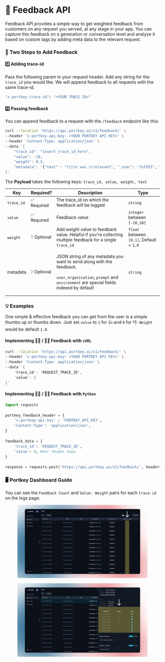 # 📝 Feedback API

Feedback API provides a simple way to get weighted feedback from customers on any request you served, at any stage in your app. You can capture this feedback on a generation or conversation level and analyze it based on custom tags by adding meta data to the relevant request.

### **🔑 Two Steps to Add Feedback**

#### **1️⃣ Adding trace-id**

Pass the following param in your request header. Add any string for the `trace_id` you would like. We will append feedback to all requests with the same trace-id.

```sh
"x-portkey-trace-id": "<YOUR TRACE ID>"
```

#### **2️⃣ Passing feedback**

You can append feedback to a request with the `/feedback` endpoint like this:

```sh
curl --location 'https://api.portkey.ai/v1/feedback/' \
--header 'x-portkey-api-key: <YOUR PORTKEY API KEY>' \
--header 'Content-Type: application/json' \
--data '{
    "trace_id": "insert_trace_id_here",
    "value": -10,
    "weight": 0.5,
    "metadata": '{"text" : "title was irrelevant", "_user": "fef653", "_organisation": "o9876", "_prompt": "test_prompt", "_environment": "production"}'
}'
```

The **Payload** takes the following keys: `trace_id, value, weight, text`

| Key        | Required?  | Description                                                                                                                                                                                                              | Type                                     |
| ---------- | ---------- | ------------------------------------------------------------------------------------------------------------------------------------------------------------------------------------------------------------------------ | ---------------------------------------- |
| `trace_id` | ✅ Required | The trace\_id on which the feedback will be logged                                                                                                                                                                       | `string`                                 |
| `value`    | ✅ Required | Feedback value                                                                                                                                                                                                           | `integer` between `[-10,10]`             |
| `weight`   | ❔ Optional | Add weight value to feedback value. Helpful if you're collecting multiple feedback for a single `trace_id`                                                                                                               | `float` between `[0,1]`, Default = `1.0` |
| metadata   | ❔ Optional | <p>JSON string of any metadata you want to send along with the feedback.<br><br><code>user</code>, <code>organisation</code>, <code>prompt</code> and <code>environment</code> are special fields indexed by default</p> | `string`                                 |

### **💡 Examples**

One simple & effective feedback you can get from the user is a simple thumbs up or thumbs down. Just set `value` to `1` for 👍 and `0` for 👎. `Weight` would be default `1.0`.

#### **Implementing 👍🏻 / 👎🏻 Feedback with `cURL`**

```sh
curl --location 'https://api.portkey.ai/v1/feedback/' \
--header 'x-portkey-api-key: <YOUR PORTKEY API KEY>' \
--header 'Content-Type: application/json' \
--data '{
    'trace_id': 'REQUEST_TRACE_ID',
    'value': 1
}'
```

#### **Implementing 👍🏻 / 👎🏻 Feedback with `Python`**

```py
import requests

portkey_feedback_header = {
    'x-portkey-api-key' : 'PORTKEY_API_KEY',
    'Content-Type': 'application/json',
}

feedback_data = {
    'trace_id': 'REQUEST_TRACE_ID',
    'value': 0, #For thumbs down
}

response = requests.post('https://api.portkey.ai/v1/feedback/', headers=portkey_feedback_header, json=feedback_data)
```

### **🖥️ Portkey Dashboard Guide**

You can see the `Feedback Count` and `Value: Weight` pairs for each `trace-id` on the logs page.

<figure><img src="../.gitbook/assets/Feedback 1.png" alt=""><figcaption></figcaption></figure>

<figure><img src="../.gitbook/assets/Feedback 2.png" alt=""><figcaption></figcaption></figure>
